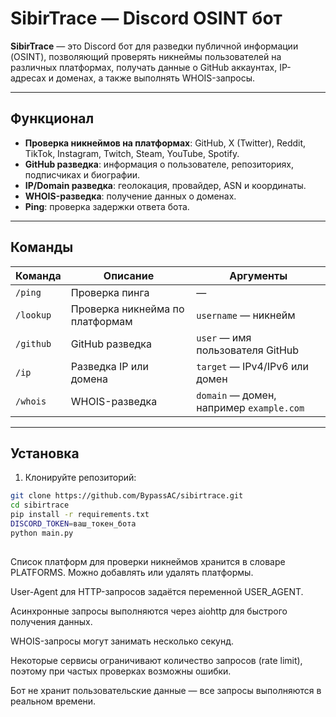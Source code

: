 # SibirTrace — Discord OSINT бот

**SibirTrace** — это Discord бот для разведки публичной информации (OSINT), позволяющий проверять никнеймы пользователей на различных платформах, получать данные о GitHub аккаунтах, IP-адресах и доменах, а также выполнять WHOIS-запросы.

---

##  Функционал

- **Проверка никнеймов на платформах**: GitHub, X (Twitter), Reddit, TikTok, Instagram, Twitch, Steam, YouTube, Spotify.
- **GitHub разведка**: информация о пользователе, репозиториях, подписчиках и биографии.
- **IP/Domain разведка**: геолокация, провайдер, ASN и координаты.
- **WHOIS-разведка**: получение данных о доменах.
- **Ping**: проверка задержки ответа бота.

---

##  Команды

| Команда | Описание | Аргументы |
|---------|----------|-----------|
| `/ping` | Проверка пинга | — |
| `/lookup` | Проверка никнейма по платформам | `username` — никнейм |
| `/github` | GitHub разведка | `user` — имя пользователя GitHub |
| `/ip` | Разведка IP или домена | `target` — IPv4/IPv6 или домен |
| `/whois` | WHOIS-разведка | `domain` — домен, например `example.com` |

---

##  Установка

1. Клонируйте репозиторий:

```bash
git clone https://github.com/BypassAC/sibirtrace.git
cd sibirtrace
pip install -r requirements.txt
DISCORD_TOKEN=ваш_токен_бота
python main.py
```

##
Список платформ для проверки никнеймов хранится в словаре PLATFORMS. Можно добавлять или удалять платформы.

User-Agent для HTTP-запросов задаётся переменной USER_AGENT.

Асинхронные запросы выполняются через aiohttp для быстрого получения данных.

WHOIS-запросы могут занимать несколько секунд.

Некоторые сервисы ограничивают количество запросов (rate limit), поэтому при частых проверках возможны ошибки.

Бот не хранит пользовательские данные — все запросы выполняются в реальном времени.
##
